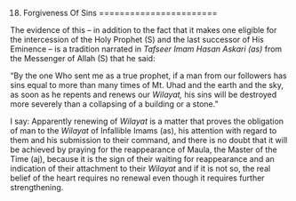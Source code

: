 18. Forgiveness Of Sins
=======================

The evidence of this – in addition to the fact that it makes one
eligible for the intercession of the Holy Prophet (S) and the last
successor of His Eminence – is a tradition narrated in *Tafseer Imam
Hasan Askari (as)* from the Messenger of Allah (S) that he said:

“By the one Who sent me as a true prophet, if a man from our followers
has sins equal to more than many times of Mt. Uhad and the earth and the
sky, as soon as he repents and renews our *Wilayat,* his sins will be
destroyed more severely than a collapsing of a building or a stone.”

I say: Apparently renewing of *Wilayat* is a matter that proves the
obligation of man to the *Wilayat* of Infallible Imams (as), his
attention with regard to them and his submission to their command, and
there is no doubt that it will be achieved by praying for the
reappearance of Maula, the Master of the Time (aj), because it is the
sign of their waiting for reappearance and an indication of their
attachment to their *Wilayat* and if it is not so, the real belief of
the heart requires no renewal even though it requires further
strengthening.


